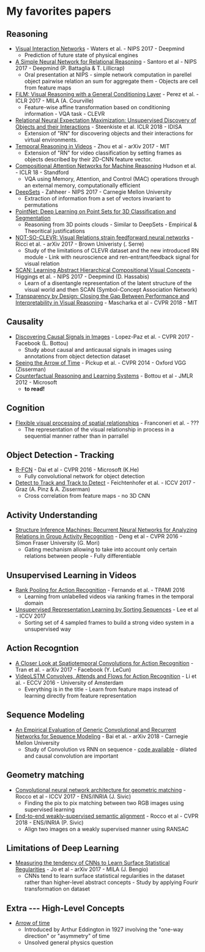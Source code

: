 # My favorites papers

## Reasoning
* [Visual Interaction Networks](https://arxiv.org/abs/1706.01433) - Waters et al. - NIPS 2017 - Deepmind
    * Prediction of future state of physical engines
* [A Simple Neural Network for Relational Reasoning](https://arxiv.org/pdf/1706.01427.pdf) - Santoro et al - NIPS 2017 - Deepmind (P. Battaglia & T. Lillicrap)
    * Oral presentation at NIPS - simple network computation in parellel object pairwise relation an sum for aggregate them - Objects are cell from feature maps
* [FiLM: Visual Reasoning with a General Conditioning Layer](https://arxiv.org/pdf/1709.07871.pdf) - Perez et al. - ICLR 2017 - MILA (A. Courville)
    * Feature-wise affine transformation based on conditioning information - VQA task - CLEVR
* [Relational Neural Expectation Maximization: Unsupervised Discovery of Objects and their Interactions](https://openreview.net/forum?id=ryH20GbRW) - Steenkiste et al. ICLR 2018 - IDISA
    * Extension of "RN" for discovering objects and their interactions for virtual environments.
* [Temporal Reasoning in Videos](https://arxiv.org/abs/1711.08496) - Zhou et al - arXiv 2017 - MIT
    * Extension of "RN" for video classification by setting frames as objects described by their 2D-CNN feature vector.
* [Compositional Attention Networks for Machine Reasoning](https://openreview.net/forum?id=S1Euwz-Rb) Hudson et al. - ICLR 18 - Standford
    * VQA using Memory, Attention, and Control (MAC) operations through an external memory, computationally efficient
* [DeepSets](https://papers.nips.cc/paper/6931-deep-sets) - Zahheer - NIPS 2017 - Carnegie Mellon University
    * Extraction of information from a set of vectors invariant to permutations
* [PointNet: Deep Learning on Point Sets for 3D Classification and Segmentation](https://arxiv.org/abs/1612.00593)
    * Reasoning from 3D points clouds - Similar to DeepSets - Empirical & Theoritical justifications
* [NOT-SO-CLEVR: Visual Relations strain feedforward neural networks](https://arxiv.org/abs/1802.03390) - Ricci et al. - arXiv 2017 - Brown Univeristy (. Serre)
    * Study of the limitations of CLEVR dataset and the new introduced RN module - Link with neuroscience and ren-entrant/feedback signal for visual relation
* [SCAN: Learning Abstract Hierarchical
Compositional Visual Concepts](https://arxiv.org/abs/1707.03389) - Higgings et al. - NIPS 2017 - Deepmind (D. Hassabis)
    * Learn of a disentangle representation of the latent structure of the visual world and then SCAN (Symbol-Concept Association Network)
* [Transparency by Design: Closing the Gap Between Performance and Interpretability in Visual Reasoning](https://arxiv.org/abs/1803.05268) - Mascharka et al - CVPR 2018 - MIT


## Causality
* [Discovering Causal Signals in Images](https://arxiv.org/abs/1605.08179) - Lopez-Paz et al. - CVPR 2017 - Facebook (L. Bottou)
    * Study about causal and anticausal signals in images using annotations from object detection dataset
* [Seeing the Arrow of Time](http://openaccess.thecvf.com/content_cvpr_2014/html/Pickup_Seeing_the_Arrow_2014_CVPR_paper.html) -  Pickup et al. - CVPR 2014 - Oxford VGG (Zisserman)
* [Counterfactual Reasoning and Learning Systems](https://arxiv.org/abs/1209.2355) - Bottou et al - JMLR 2012 - Microsoft
    * **to read!**
## Cognition
* [Flexible visual processing of spatial relationships](https://pdfs.semanticscholar.org/0c95/8101f639f11c3b635fdb4d5c5aa1169368ca.pdf) - Franconeri et al. - ???
    * The representation of the visual relationship in process in a sequential manner rather than in parrallel
    
## Object Detection - Tracking
* [R-FCN](https://arxiv.org/abs/1605.06409) - Dai et al - CVPR 2016 - Microsoft (K.He)
    * Fully convolutional network for object detection
* [Detect to Track and Track to Detect](https://arxiv.org/abs/1710.03958) -  Feichtenhofer et al. - ICCV 2017 - Graz (A. Pinz & A. Zisserman)
    * Cross correlation from feature maps - no 3D CNN

## Activity Understanding
* [Structure Inference Machines: Recurrent Neural Networks for Analyzing
Relations in Group Activity Recognition](https://arxiv.org/abs/1511.04196) - Deng et al - CVPR 2016 - Simon Fraser University (G. Mori)
    * Gating mechanism allowing to take into account only certain relations between people - Fully differentiable

## Unsupervised Learning in Videos
* [Rank Pooling for Action Recognition](https://arxiv.org/abs/1512.01848) - Fernando et al. - TPAMI 2016
    * Learning from unlabelled videos via ranking frames in the temporal domain
* [Unsupervised Representation Learning by Sorting Sequences](https://arxiv.org/abs/1708.01246) - Lee et al - ICCV 2017
    * Sorting set of 4 sampled frames to build a strong video system in a unsupervised way  
    
    
## Action Recogntion
* [A Closer Look at Spatiotemporal Convolutions for Action Recognition](https://arxiv.org/abs/1711.11248) - Tran et al. - arXiv 2017 - Facebook (Y. LeCun)
* [VideoLSTM Convolves, Attends and Flows
for Action Recognition](https://arxiv.org/abs/1607.01794) - Li et al. - ECCV 2016 - University of Amsterdam
    * Everything is in the title - Learn from feature maps instead of learning directly from feature representation



## Sequence Modeling
* [An Empirical Evaluation of Generic Convolutional and Recurrent Networks for Sequence Modeling](https://arxiv.org/abs/1803.01271) -  Bai et al. - arXiv 2018 -  Carnegie Mellon University
    * Study of Convolution vs RNN on sequence - [code available](https://github.com/locuslab/TCN/tree/master/TCN) - dilated and causal convolution are important

## Geometry matching
* [Convolutional neural network architecture for geometric matching](https://arxiv.org/abs/1703.05593) - Rocco et al - ICCV 2017 - ENS/INRIA (J. Sivic)
    * Finding the pix to pix matching between two RGB images using supervised learning
* [End-to-end weakly-supervised semantic alignment](https://arxiv.org/abs/1712.06861) -  Rocco et al - CVPR 2018 - ENS/INRIA (P. Sivic)
    * Align two images on a weakly supervised manner using RANSAC

## Limitations of Deep Learning
* [Measuring the tendency of CNNs to Learn Surface Statistical Regularities](https://arxiv.org/abs/1711.11561) - Jo et al - arXiv 2017 - MILA (J. Bengio)
    * CNNs tend to learn surface statistical regularities in the dataset rather than higher-level abstract concepts - Study by applying Fourir transformation on dataset
 

## Extra --- High-Level Concepts
* [Arrow of time](https://en.wikipedia.org/wiki/Arrow_of_time#The_causal_arrow_of_time)
    * Introduced by Arthur Eddington in 1927 involving the "one-way direction" or "asymmetry" of time
    * Unsolved general physics question
